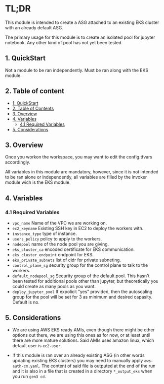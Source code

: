 # TL;DR

This module is intended to create a ASG attached to an existing EKS cluster with an already default ASG.

The primary usage for this module is to create an isolated pool for jupyter notebook. Any other kind of pool has not yet been tested.


## 1. QuickStart

Not a module to be ran independently. Must be ran along with the EKS module.

## 2. Table of content

- [1. QuickStart](#1-quickstart)
- [2. Table of Contents](#2-table-of-contents)
- [3. Overview](#3-overview)
- [4. Variables](#4-variables)
  - [4.1 Required Variables](#41-required-variables)
- [5. Considerations](#5-considerations)



## 3. Overview

Once you workon the workspace, you may want to edit the config.tfvars accordingly.

All variables in this module are mandatory, however, since it is not intended to be ran alone or independently, all variables are filled by the invoker module wich is the EKS module.

## 4. Variables

### 4.1 Required Variables

* `vpc_name` Name of the VPC we are working on.
* `ec2_keyname`  Existing SSH key in EC2 to deploy the workers with.
* `instance_type` type of instance.
* `users_policy` policy to apply to the workers.
* `nodepool`  name of the node pool you are giving.
* `eks_cluster_ca` encoded certificate for EKS communication.
* `eks_cluster_endpoint`  endpoint for EKS.
* `eks_private_subnets` list of cidr for private subneting.
* `control_plane_sg` security group for the control plane to talk to the workers.
* `default_nodepool_sg` Security group of the default pool. This hasn't been tested for additional pools other than jupyter, but theoretically you could create as many pools as you want.
* `deploy_jupyter_pool` If expolicit "yes" provided, then the autoscaling group for the pool will be set for 3 as minimum and desired capasity. Default is no.


## 5. Considerations

* We are using AWS EKS ready AMIs, even though there might be other options out there, we are using this ones as for now, or at least until there are more mature solutions.
  Said AMIs uses amazon linux, which default user is `ec2-user`.

* If this module is ran over an already existing ASG (in other words updating existing EKS clusters) you may need to manually apply `aws-auth-cm.yaml`. The content of said file is outputed at the end of the run and it is also in a file that is created in a directory `*_output_eks` when you run `gen3 cd`.
